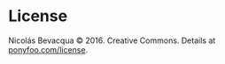 # License

Nicolás Bevacqua © 2016. Creative Commons. Details at [ponyfoo.com/license][license].

[license]: https://ponyfoo.com/license "Licensing Terms on Pony Foo"
